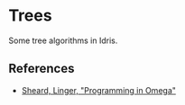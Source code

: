 # Trees

Some tree algorithms in Idris.

## References

* [Sheard, Linger, "Programming in Omega"](http://web.cecs.pdx.edu/~sheard/papers/SumSchNotes.ps)